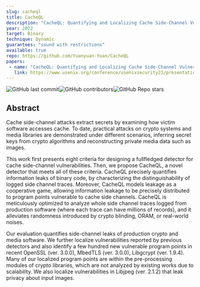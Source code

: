 ```yaml
---
slug: cacheql
title: CacheQL
description: "CacheQL: Quantifying and Localizing Cache Side-Channel Vulnerabilities in Production Software"
year: 2022
target: Binary
technique: Dynamic
guarantees: "sound with restrictions"
available: true
repo: https://github.com/Yuanyuan-Yuan/CacheQL
papers:
 - name: "CacheQL: Quantifying and Localizing Cache Side-Channel Vulnerabilities in Production Software"
   link: https://www.usenix.org/conference/usenixsecurity23/presentation/yuan-yuanyuan-cacheql
---
```


![GitHub last commit](https://img.shields.io/github/last-commit/Yuanyuan-Yuan/CacheQL)![GitHub contributors](https://img.shields.io/github/contributors/Yuanyuan-Yuan/CacheQL)![GitHub Repo stars](https://img.shields.io/github/stars/Yuanyuan-Yuan/CacheQL)

## Abstract

Cache side-channel attacks extract secrets by examining how victim software
accesses cache. To date, practical attacks on crypto systems and media libraries
are demonstrated under different scenarios, inferring secret keys from crypto
algorithms and reconstructing private media data such as images.

This work first presents eight criteria for designing a fullfledged detector
for cache side-channel vulnerabilities. Then, we propose CacheQL, a novel
detector that meets all of these criteria. CacheQL precisely quantifies
information leaks of binary code, by characterizing the distinguishability of
logged side channel traces. Moreover, CacheQL models leakage as a cooperative
game, allowing information leakage to be precisely distributed to program points
vulnerable to cache side channels. CacheQL is meticulously optimized to analyze
whole side channel traces logged from production software (where each trace can
have millions of records), and it alleviates randomness introduced by crypto
blinding, ORAM, or real-world noises.

Our evaluation quantifies side-channel leaks of production crypto and media
software. We further localize vulnerabilities reported by previous detectors
and also identify a few hundred new vulnerable program points in recent OpenSSL
(ver. 3.0.0), MbedTLS (ver. 3.0.0), Libgcrypt (ver. 1.9.4). Many of our
localized program points are within the pre-processing modules of crypto
libraries, which are not analyzed by existing works due to scalability. We also
localize vulnerabilities in Libjpeg (ver. 2.1.2) that leak privacy about input
images.